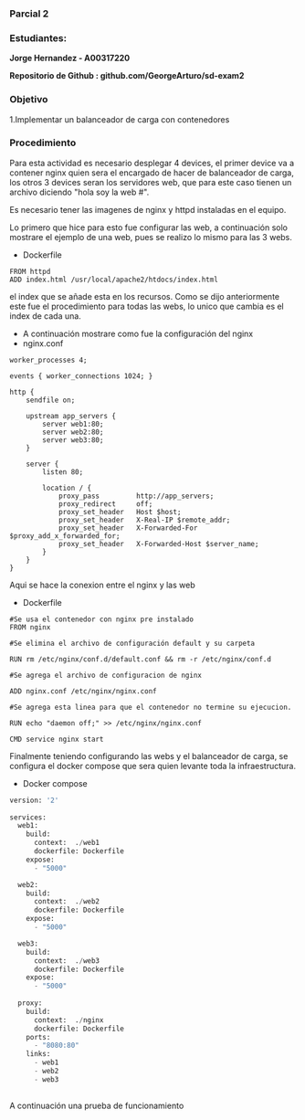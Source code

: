 
### Parcial 2

### Estudiantes: 
**Jorge Hernandez - A00317220**

**Repositorio de Github : github.com/GeorgeArturo/sd-exam2**

### Objetivo 
1.Implementar un balanceador de carga con contenedores

### Procedimiento

Para esta actividad es necesario desplegar 4 devices, el primer device va a contener nginx quien sera el encargado de hacer de balanceador de carga, los otros 3 devices seran los servidores web, que para este caso tienen un archivo diciendo "hola soy la web #".

Es necesario tener las imagenes de nginx y httpd instaladas en el equipo.

Lo primero que hice para esto fue configurar las web, a continuación solo mostrare el ejemplo de una web, pues se realizo lo mismo para las 3 webs.

* Dockerfile
```
FROM httpd
ADD index.html /usr/local/apache2/htdocs/index.html
```

el index que se añade esta en los recursos.
Como se dijo anteriormente este fue el procedimiento para todas las webs, lo unico que cambia es el index de cada una.

* A continuación mostrare como fue la configuración del nginx 
* nginx.conf

```
worker_processes 4;
 
events { worker_connections 1024; }
 
http {
    sendfile on;
 
    upstream app_servers {
        server web1:80;
        server web2:80;
        server web3:80;
    }
 
    server {
        listen 80;
 
        location / {
            proxy_pass         http://app_servers;
            proxy_redirect     off;
            proxy_set_header   Host $host;
            proxy_set_header   X-Real-IP $remote_addr;
            proxy_set_header   X-Forwarded-For $proxy_add_x_forwarded_for;
            proxy_set_header   X-Forwarded-Host $server_name;
        }
    }
}
```
Aqui se hace la conexion entre el nginx y las web

* Dockerfile

```
#Se usa el contenedor con nginx pre instalado
FROM nginx

#Se elimina el archivo de configuración default y su carpeta

RUN rm /etc/nginx/conf.d/default.conf && rm -r /etc/nginx/conf.d

#Se agrega el archivo de configuracion de nginx

ADD nginx.conf /etc/nginx/nginx.conf

#Se agrega esta linea para que el contenedor no termine su ejecucion.

RUN echo "daemon off;" >> /etc/nginx/nginx.conf

CMD service nginx start
```
Finalmente teniendo configurando las webs y el balanceador de carga, se configura el docker compose que sera quien levante toda la infraestructura.
* Docker compose
``` python
version: '2'
 
services:
  web1:
    build:
      context:  ./web1
      dockerfile: Dockerfile
    expose:
      - "5000"

  web2:
    build:
      context:  ./web2
      dockerfile: Dockerfile
    expose:
      - "5000"

  web3:
    build:
      context:  ./web3
      dockerfile: Dockerfile
    expose:
      - "5000"
 
  proxy:
    build:
      context:  ./nginx
      dockerfile: Dockerfile
    ports:
      - "8080:80"
    links:
      - web1
      - web2
      - web3
 
```

A continuación una prueba de funcionamiento
